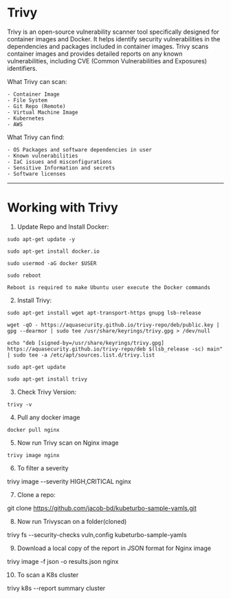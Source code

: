 # Trivy

Trivy is an open-source vulnerability scanner tool specifically designed for container images and Docker. It helps identify security vulnerabilities in the dependencies and packages included in container images. Trivy scans container images and provides detailed reports on any known vulnerabilities, including CVE (Common Vulnerabilities and Exposures) identifiers.

What Trivy can scan:
```
- Container Image
- File System
- Git Repo (Remote)
- Virtual Machine Image
- Kubernetes
- AWS
```
What Trivy can find:
```
- OS Packages and software dependencies in user
- Known vulnerabilities 
- IaC issues and misconfigurations
- Sensitive Information and secrets
- Software licenses
```

---
# Working with Trivy

1. Update Repo and Install Docker:
```
sudo apt-get update -y

sudo apt-get install docker.io

sudo usermod -aG docker $USER
```
```
sudo reboot
```
`Reboot is required to make Ubuntu user execute the Docker commands`

2. Install Trivy:
```
sudo apt-get install wget apt-transport-https gnupg lsb-release

wget -qO - https://aquasecurity.github.io/trivy-repo/deb/public.key | gpg --dearmor | sudo tee /usr/share/keyrings/trivy.gpg > /dev/null

echo "deb [signed-by=/usr/share/keyrings/trivy.gpg] https://aquasecurity.github.io/trivy-repo/deb $(lsb_release -sc) main" | sudo tee -a /etc/apt/sources.list.d/trivy.list

sudo apt-get update

sudo apt-get install trivy
```

3. Check Trivy Version:
```
trivy -v
```

4. Pull any docker image
```
docker pull nginx
```

5. Now run Trivy scan on Nginx image
```
trivy image nginx
```

6. To filter a severity

trivy image --severity HIGH,CRITICAL nginx


7. Clone a repo:

git clone https://github.com/jacob-bd/kubeturbo-sample-yamls.git


8. Now run Trivyscan on a folder(cloned)

trivy fs --security-checks vuln,config kubeturbo-sample-yamls


9. Download a local copy of the report in JSON format for Nginx image

trivy image -f json -o results.json nginx


10. To scan a K8s cluster

trivy k8s --report summary cluster
